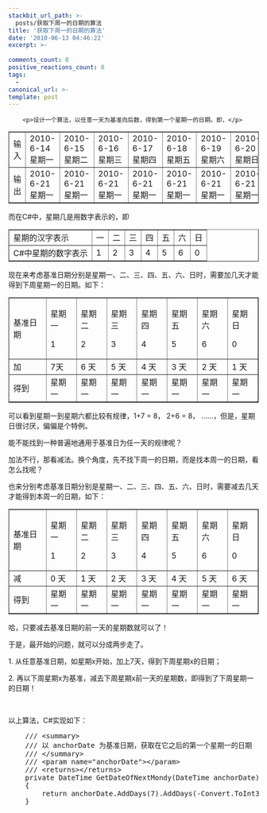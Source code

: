 ```yaml
---
stackbit_url_path: >-
  posts/获取下周一的日期的算法
title: '获取下周一的日期的算法'
date: '2010-06-13 04:46:22'
excerpt: >-
  
comments_count: 0
positive_reactions_count: 0
tags: 
  - 
canonical_url: >-
template: post
---
```


        <p>设计一个算法，以任意一天为基准向后数，得到第一个星期一的日期。即，</p>
<table border="1" cellpadding="1" cellspacing="1" style="text-indent: 0!important;">
    <tbody>
        <tr>
            <td>输入</td>
            <td>2010-6-14 星期一</td>
            <td>2010-6-15 星期二</td>
            <td>2010-6-16 星期三</td>
            <td>2010-6-17 星期四</td>
            <td>2010-6-18 星期五</td>
            <td>2010-6-19 星期六</td>
            <td>2010-6-20 星期日</td>
        </tr>
        <tr>
            <td>输出</td>
            <td>2010-6-21 星期一</td>
            <td>2010-6-21 星期一</td>
            <td>2010-6-21 星期一</td>
            <td>2010-6-21 星期一</td>
            <td>2010-6-21 星期一</td>
            <td>2010-6-21 星期一</td>
            <td>2010-6-21 星期一</td>
        </tr>
    </tbody>
</table>
<p>而在C#中，星期几是用数字表示的，即</p>
<table border="1" cellpadding="1" cellspacing="1" style="text-indent: 0!important;">
    <tbody>
        <tr>
            <td>星期的汉字表示</td>
            <td>一</td>
            <td>二</td>
            <td>三</td>
            <td>四</td>
            <td>五</td>
            <td>六</td>
            <td>日</td>
        </tr>
        <tr>
            <td>C#中星期的数字表示</td>
            <td>1</td>
            <td>2</td>
            <td>3</td>
            <td>4</td>
            <td>5</td>
            <td>6</td>
            <td>0</td>
        </tr>
    </tbody>
</table>
<p>现在来考虑基准日期分别是星期一、二、三、四、五、六、日时，需要加几天才能得到下周星期一的日期。如下：</p>
<table border="1" cellpadding="1" cellspacing="1" style="text-indent: 0!important;">
    <tbody>
        <tr>
            <td>基准日期</td>
            <td>
            <p>星期一</p>
            <p>1</p>
            </td>
            <td>
            <p>星期二</p>
            <p>2</p>
            </td>
            <td>
            <p>星期三</p>
            <p>3</p>
            </td>
            <td>
            <p>星期四</p>
            <p>4</p>
            </td>
            <td>
            <p>星期五</p>
            <p>5</p>
            </td>
            <td>
            <p>星期六</p>
            <p>6</p>
            </td>
            <td>
            <p>星期日</p>
            <p>0</p>
            </td>
        </tr>
        <tr>
            <td>加</td>
            <td>7天</td>
            <td>6 天</td>
            <td>5 天</td>
            <td>4 天</td>
            <td>3 天</td>
            <td>2 天</td>
            <td>1 天</td>
        </tr>
        <tr>
            <td>得到</td>
            <td>星期一</td>
            <td>星期一</td>
            <td>星期一</td>
            <td>星期一</td>
            <td>星期一</td>
            <td>星期一</td>
            <td>星期一</td>
        </tr>
    </tbody>
</table>
<p>可以看到星期一到星期六都比较有规律，1+7 = 8， 2+6 = 8， ……，但是，星期日很讨厌，偏偏是个特例。</p>
<p>能不能找到一种普遍地通用于基准日为任一天的规律呢？</p>
<p>加法不行，那看减法。换个角度，先不找下周一的日期，而是找本周一的日期，看怎么找呢？</p>
<p>也来分别考虑基准日期分别是星期一、二、三、四、五、六、日时，需要减去几天才能得到本周一的日期，如下：</p>
<table border="1" cellpadding="1" cellspacing="1" style="text-indent: 0!important;">
    <tbody>
        <tr>
            <td>基准日期</td>
            <td>
            <p>星期一</p>
            <p>1</p>
            </td>
            <td>
            <p>星期二</p>
            <p>2</p>
            </td>
            <td>
            <p>星期三</p>
            <p>3</p>
            </td>
            <td>
            <p>星期四</p>
            <p>4</p>
            </td>
            <td>
            <p>星期五</p>
            <p>5</p>
            </td>
            <td>
            <p>星期六</p>
            <p>6</p>
            </td>
            <td>
            <p>星期日</p>
            <p>0</p>
            </td>
        </tr>
        <tr>
            <td>减</td>
            <td>0 天</td>
            <td>1 天</td>
            <td>2 天</td>
            <td>3 天</td>
            <td>4 天</td>
            <td>5 天</td>
            <td>6 天</td>
        </tr>
        <tr>
            <td>得到</td>
            <td>星期一</td>
            <td>星期一</td>
            <td>星期一</td>
            <td>星期一</td>
            <td>星期一</td>
            <td>星期一</td>
            <td>星期一</td>
        </tr>
    </tbody>
</table>
<p><img alt="" src="http://www.zizhujy.com/blog/image.axd?picture=image_175.png">哈，只要减去基准日期的前一天的星期数就可以了！</p>
<p>于是，最开始的问题，就可以分成两步走了。</p>
<p>1. 从任意基准日期，如星期x开始，加上7天，得到下周星期x的日期；</p>
<p>2. 再以下周星期x为基准，减去下周星期x前一天的星期数，即得到了下周星期一的日期！</p>
<p>&nbsp;</p>
<p>以上算法，C#实现如下：</p>
<pre class="brush: csharp">
    /// &lt;summary&gt;
    /// 以 anchorDate 为基准日期，获取在它之后的第一个星期一的日期
    /// &lt;/summary&gt;
    /// &lt;param name="anchorDate"&gt;&lt;/param&gt;
    /// &lt;returns&gt;&lt;/returns&gt;
    private DateTime GetDateOfNextMondy(DateTime anchorDate)
    {
        return anchorDate.AddDays(7).AddDays(-Convert.ToInt32(anchorDate.AddDays(6).DayOfWeek));
    }
</pre>
      